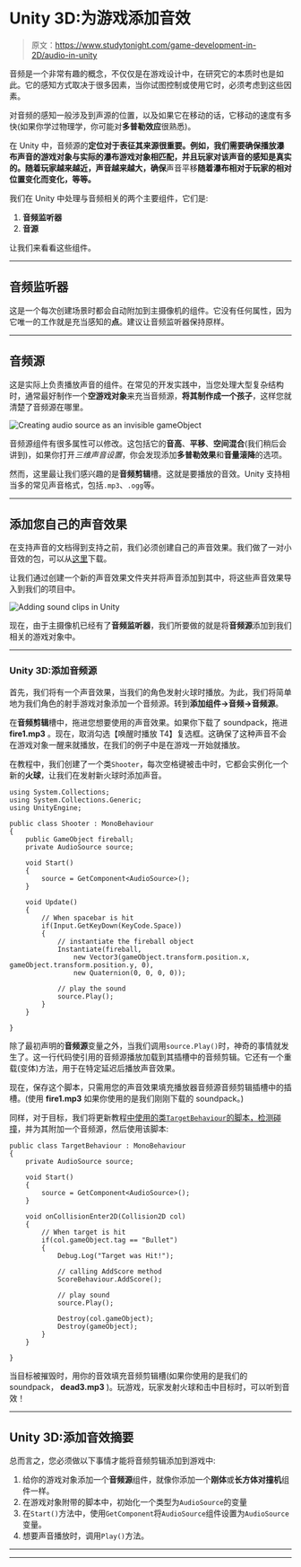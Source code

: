 # Unity 3D:为游戏添加音效

> 原文：<https://www.studytonight.com/game-development-in-2D/audio-in-unity>

音频是一个非常有趣的概念，不仅仅是在游戏设计中，在研究它的本质时也是如此。它的感知方式取决于很多因素，当你试图控制或使用它时，必须考虑到这些因素。

对音频的感知一般涉及到声源的位置，以及如果它在移动的话，它移动的速度有多快(如果你学过物理学，你可能对**多普勒效应**很熟悉)。

在 Unity 中，音频源的**定位对于表征其来源很重要。例如，我们需要确保播放瀑布声音的游戏对象与实际的瀑布游戏对象相匹配，并且玩家对该声音的感知是真实的。随着玩家越来越近，声音越来越大，确保**声音平移**随着瀑布相对于玩家的相对位置变化而变化，等等。**

我们在 Unity 中处理与音频相关的两个主要组件，它们是:

1.  **音频监听器**
2.  **音源**

让我们来看看这些组件。

* * *

## 音频监听器

这是一个每次创建场景时都会自动附加到主摄像机的组件。它没有任何属性，因为它唯一的工作就是充当感知的**点**。建议让音频监听器保持原样。

* * *

## 音频源

这是实际上负责播放声音的组件。在常见的开发实践中，当您处理大型复杂结构时，通常最好制作一个**空游戏对象**来充当音频源，**将其制作成一个孩子**，这样您就清楚了音频源在哪里。

![Creating audio source as an invisible gameObject](../Images/654adedbfa1501efedbeffa13e4a84ff.png)

音频源组件有很多属性可以修改。这包括它的**音高**、**平移**、**空间混合**(我们稍后会讲到)，如果你打开*三维声音设置*，你会发现添加**多普勒效果**和**音量滚降**的选项。

然而，这里最让我们感兴趣的是**音频剪辑**槽。这就是要播放的音效。Unity 支持相当多的常见声音格式，包括`.mp3`、`.ogg`等。

* * *

## 添加您自己的声音效果

在支持声音的文档得到支持之前，我们必须创建自己的声音效果。我们做了一对小音效的包，可以从[这里](https://dl.dropbox.com/s/byx0rbg7fg0wj4h/SavisTutorial.zip?dl=0)下载。

让我们通过创建一个新的声音效果文件夹并将声音添加到其中，将这些声音效果导入到我们的项目中。

![Adding sound clips in Unity](../Images/3b4b3255e0384ce10f45bbb71af52cea.png)

现在，由于主摄像机已经有了**音频监听器**，我们所要做的就是将**音频源**添加到我们相关的游戏对象中。

* * *

### Unity 3D:添加音频源

首先，我们将有一个声音效果，当我们的角色发射火球时播放。为此，我们将简单地为我们角色的射手游戏对象添加一个音频源。转到**添加组件→音频→音频源**。

在**音频剪辑**槽中，拖进您想要使用的声音效果。如果你下载了 soundpack，拖进 **fire1.mp3** 。现在，取消勾选【唤醒时播放 T4】复选框。这确保了这种声音不会在游戏对象一醒来就播放，在我们的例子中是在游戏一开始就播放。

在教程中，我们创建了一个类`Shooter`，每次空格键被击中时，它都会实例化一个新的**火球**，让我们在发射新火球时添加声音。

```
using System.Collections;
using System.Collections.Generic;
using UnityEngine;

public class Shooter : MonoBehaviour
{
    public GameObject fireball;
    private AudioSource source;

    void Start()
    {
        source = GetComponent<AudioSource>();
    }

    void Update() 
    {
        // When spacebar is hit
        if(Input.GetKeyDown(KeyCode.Space))
        {
            // instantiate the fireball object
            Instantiate(fireball,
                new Vector3(gameObject.transform.position.x, gameObject.transform.position.y, 0),
                new Quaternion(0, 0, 0, 0));

            // play the sound
            source.Play();
        }
    }

}
```

除了最初声明的**音频源**变量之外，当我们调用`source.Play()`时，神奇的事情就发生了。这一行代码使引用的音频源播放加载到其插槽中的音频剪辑。它还有一个重载(变体)方法，用于在特定延迟后播放声音效果。

现在，保存这个脚本，只需用您的声音效果填充播放器音频源音频剪辑插槽中的插槽。(使用 **fire1.mp3** 如果你使用的是我们刚刚下载的 soundpack。)

同样，对于目标，我们将更新教程[中使用的类`TargetBehaviour`的脚本，检测碰撞](detecting-collisions)，并为其附加一个音频源，然后使用该脚本:

```
public class TargetBehaviour : MonoBehaviour
{
    private AudioSource source;

    void Start()
    {
        source = GetComponent<AudioSource>();
    }

    void onCollisionEnter2D(Collision2D col) 
    {
        // When target is hit
        if(col.gameObject.tag == "Bullet")
        {
            Debug.Log("Target was Hit!");

            // calling AddScore method
            ScoreBehaviour.AddScore();

            // play sound
            source.Play();

            Destroy(col.gameObject);
            Destroy(gameObject);
        }
    }

}
```

当目标被摧毁时，用你的音效填充音频剪辑槽(如果你使用的是我们的 soundpack， **dead3.mp3** )。玩游戏，玩家发射火球和击中目标时，可以听到音效！

* * *

## Unity 3D:添加音效摘要

总而言之，您必须做以下事情才能将音频剪辑添加到游戏中:

1.  给你的游戏对象添加一个**音频源**组件，就像你添加一个**刚体**或**长方体对撞机**组件一样。
2.  在游戏对象附带的脚本中，初始化一个类型为`AudioSource`的变量
3.  在`Start()`方法中，使用`GetComponent`将`AudioSource`组件设置为`AudioSource`变量。
4.  想要声音播放时，调用`Play()`方法。

* * *

* * *